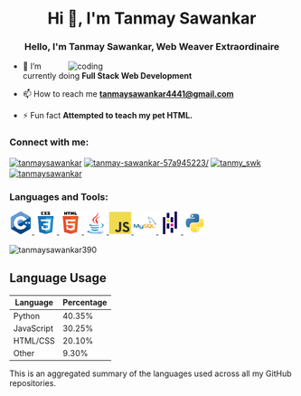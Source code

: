 

<h1 align="center">Hi 👋, I'm Tanmay Sawankar</h1>
<h3 align="center">Hello, I'm Tanmay Sawankar, Web Weaver Extraordinaire</h3>
<img align="right" alt="coding" width="400" src="https://miro.medium.com/v2/resize:fit:1358/1*VMmvImch6VU5pc2VktY1uw.gif">

- 🌱 I’m currently doing **Full Stack Web Development**

- 📫 How to reach me **tanmaysawankar4441@gmail.com**

- ⚡ Fun fact **Attempted to teach my pet HTML.**

<h3 align="left">Connect with me:</h3>
<p align="left">
<a href="https://twitter.com/tanmaysawankar" target="blank"><img align="center" src="https://raw.githubusercontent.com/rahuldkjain/github-profile-readme-generator/master/src/images/icons/Social/twitter.svg" alt="tanmaysawankar" height="30" width="40" /></a>
<a href="https://linkedin.com/in/tanmay-sawankar-57a945223/" target="blank"><img align="center" src="https://raw.githubusercontent.com/rahuldkjain/github-profile-readme-generator/master/src/images/icons/Social/linked-in-alt.svg" alt="tanmay-sawankar-57a945223/" height="30" width="40" /></a>
<a href="https://instagram.com/tanmy_swk" target="blank"><img align="center" src="https://raw.githubusercontent.com/rahuldkjain/github-profile-readme-generator/master/src/images/icons/Social/instagram.svg" alt="tanmy_swk" height="30" width="40" /></a>
<a href="https://www.codechef.com/users/tanmaysawankar" target="blank"><img align="center" src="https://cdn.jsdelivr.net/npm/simple-icons@3.1.0/icons/codechef.svg" alt="tanmaysawankar" height="30" width="40" /></a>
</p>

<h3 align="left">Languages and Tools:</h3>
<p align="left"> <a href="https://www.w3schools.com/cpp/" target="_blank" rel="noreferrer"> <img src="https://raw.githubusercontent.com/devicons/devicon/master/icons/cplusplus/cplusplus-original.svg" alt="cplusplus" width="40" height="40"/> </a> <a href="https://www.w3schools.com/css/" target="_blank" rel="noreferrer"> <img src="https://raw.githubusercontent.com/devicons/devicon/master/icons/css3/css3-original-wordmark.svg" alt="css3" width="40" height="40"/> </a> <a href="https://www.w3.org/html/" target="_blank" rel="noreferrer"> <img src="https://raw.githubusercontent.com/devicons/devicon/master/icons/html5/html5-original-wordmark.svg" alt="html5" width="40" height="40"/> </a> <a href="https://www.java.com" target="_blank" rel="noreferrer"> <img src="https://raw.githubusercontent.com/devicons/devicon/master/icons/java/java-original.svg" alt="java" width="40" height="40"/> </a> <a href="https://developer.mozilla.org/en-US/docs/Web/JavaScript" target="_blank" rel="noreferrer"> <img src="https://raw.githubusercontent.com/devicons/devicon/master/icons/javascript/javascript-original.svg" alt="javascript" width="40" height="40"/> </a> <a href="https://www.mysql.com/" target="_blank" rel="noreferrer"> <img src="https://raw.githubusercontent.com/devicons/devicon/master/icons/mysql/mysql-original-wordmark.svg" alt="mysql" width="40" height="40"/> </a> <a href="https://pandas.pydata.org/" target="_blank" rel="noreferrer"> <img src="https://raw.githubusercontent.com/devicons/devicon/2ae2a900d2f041da66e950e4d48052658d850630/icons/pandas/pandas-original.svg" alt="pandas" width="40" height="40"/> </a> <a href="https://www.python.org" target="_blank" rel="noreferrer"> <img src="https://raw.githubusercontent.com/devicons/devicon/master/icons/python/python-original.svg" alt="python" width="40" height="40"/> </a> </p>

<p><img align="center" src="https://github-readme-streak-stats.herokuapp.com/?user=tanmaysawankar390&" alt="tanmaysawankar390" /></p>


## Language Usage

| Language     | Percentage |
|--------------|-------------|
| Python       | 40.35%     |
| JavaScript   | 30.25%     |
| HTML/CSS     | 20.10%     |
| Other        | 9.30%      |

This is an aggregated summary of the languages used across all my GitHub repositories.

